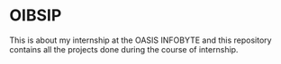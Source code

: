 # OIBSIP
This is about my internship at the OASIS INFOBYTE and this repository contains all the projects done during the course of internship.
